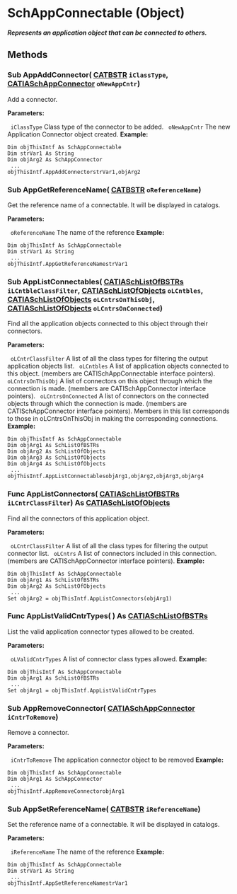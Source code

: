 # SchAppConnectable (Object)

**_Represents an application object that can be connected to others._**

## Methods

### Sub **AppAddConnector**( [CATBSTR](../System/typedef_CATBSTR_8129.md)  `iClassType`,  [CATIASchAppConnector](../CATSchPlatformInterfaces/interface_SchAppConnector_47916.md)  `oNewAppCntr`)

Add a connector.

**Parameters:**

` iClassType`      Class type of the connector to be added.
` oNewAppCntr`      The new Application Connector object created.
**Example:**

```VBScript
Dim objThisIntf As SchAppConnectable
Dim strVar1 As String
Dim objArg2 As SchAppConnector
 ...
objThisIntf.AppAddConnectorstrVar1,objArg2

```

### Sub **AppGetReferenceName**( [CATBSTR](../System/typedef_CATBSTR_8129.md)  `oReferenceName`)

Get the reference name of a connectable. It will be displayed in catalogs.

**Parameters:**

` oReferenceName`      The name of the reference
**Example:**

```VBScript
Dim objThisIntf As SchAppConnectable
Dim strVar1 As String
 ...
objThisIntf.AppGetReferenceNamestrVar1

```

### Sub **AppListConnectables**( [CATIASchListOfBSTRs](../CATSchPlatformInterfaces/interface_SchListOfBSTRs_37788.md)  `iLCntbleClassFilter`,  [CATIASchListOfObjects](../CATSchPlatformInterfaces/interface_SchListOfObjects_53274.md)  `oLCntbles`,  [CATIASchListOfObjects](../CATSchPlatformInterfaces/interface_SchListOfObjects_53274.md)  `oLCntrsOnThisObj`,  [CATIASchListOfObjects](../CATSchPlatformInterfaces/interface_SchListOfObjects_53274.md)  `oLCntrsOnConnected`)

Find all the application objects connected to this object through their connectors.

**Parameters:**

` oLCntrClassFilter`      A list of all the class types for filtering the output application objects list.
` oLCntbles`      A list of application objects connected to this object. (members are CATISchAppConnectable interface pointers).
` oLCntrsOnThisObj`      A list of connectors on this object through which the connection is made. (members are CATISchAppConnector interface pointers).
` oLCntrsOnConnected`      A list of connectors on the connected objects through which the connection is made. (members are CATISchAppConnector interface pointers). Members in this list corresponds to those in oLCntrsOnThisObj in making the corresponding connections.
**Example:**

```VBScript
Dim objThisIntf As SchAppConnectable
Dim objArg1 As SchListOfBSTRs
Dim objArg2 As SchListOfObjects
Dim objArg3 As SchListOfObjects
Dim objArg4 As SchListOfObjects
 ...
objThisIntf.AppListConnectablesobjArg1,objArg2,objArg3,objArg4

```

### Func **AppListConnectors**( [CATIASchListOfBSTRs](../CATSchPlatformInterfaces/interface_SchListOfBSTRs_37788.md)  `iLCntrClassFilter`) As [CATIASchListOfObjects](../CATSchPlatformInterfaces/interface_SchListOfObjects_53274.md)

Find all the connectors of this application object.

**Parameters:**

` oLCntrClassFilter`      A list of all the class types for filtering the output connector list.
` oLCntrs`      A list of connectors included in this connection. (members are CATISchAppConnector interface pointers).
**Example:**

```VBScript
Dim objThisIntf As SchAppConnectable
Dim objArg1 As SchListOfBSTRs
Dim objArg2 As SchListOfObjects
 ...
Set objArg2 = objThisIntf.AppListConnectors(objArg1)

```

### Func **AppListValidCntrTypes**( ) As [CATIASchListOfBSTRs](../CATSchPlatformInterfaces/interface_SchListOfBSTRs_37788.md)

List the valid application connector types allowed to be created.

**Parameters:**

` oLValidCntrTypes`      A list of connector class types allowed.
**Example:**

```VBScript
Dim objThisIntf As SchAppConnectable
Dim objArg1 As SchListOfBSTRs
 ...
Set objArg1 = objThisIntf.AppListValidCntrTypes

```

### Sub **AppRemoveConnector**( [CATIASchAppConnector](../CATSchPlatformInterfaces/interface_SchAppConnector_47916.md)  `iCntrToRemove`)

Remove a connector.

**Parameters:**

` iCntrToRemove`      The application connector object to be removed
**Example:**

```VBScript
Dim objThisIntf As SchAppConnectable
Dim objArg1 As SchAppConnector
 ...
objThisIntf.AppRemoveConnectorobjArg1

```

### Sub **AppSetReferenceName**( [CATBSTR](../System/typedef_CATBSTR_8129.md)  `iReferenceName`)

Set the reference name of a connectable. It will be displayed in catalogs.

**Parameters:**

` iReferenceName`      The name of the reference
**Example:**

```VBScript
Dim objThisIntf As SchAppConnectable
Dim strVar1 As String
 ...
objThisIntf.AppSetReferenceNamestrVar1

```